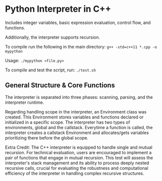 # Python Interpreter in C++
Includes integer variables, basic expression evaluation, control flow, and functions.

Additionally, the interpreter supports recursion.

To compile run the following in the main directory:
`g++ -std=c++11 *.cpp -o mypython`

Usage:
`./mypython <file.py>`

To compile and test the script, run:
`./test.sh`


## General Structure & Core Functions
The interpreter is separated into three phases: scanning, parsing, and the interpreter runtime.

Regarding handling scope in the interpreter, an Environment class was created. This Environment stores variables and functions declared or initialized in a specific scope. The interpreter has two types of environments, global and the callstack. Everytime a function is called, the interpreter creates a callstack Environment and allocates/gets variables prioritizing there before the global scope.

Extra Credit: The C++ interpreter is equipped to handle single and mutual recursion. For technical evaluation, users are encouraged to implement a pair of functions that engage in mutual recursion. This test will assess the interpreter's stack management and its ability to process deeply nested recursive calls, crucial for evaluating the robustness and computational efficiency of the interpreter in handling complex recursive structures.
